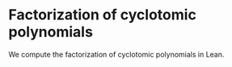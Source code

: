 # Factorization of cyclotomic polynomials

We compute the factorization of cyclotomic polynomials in Lean.
